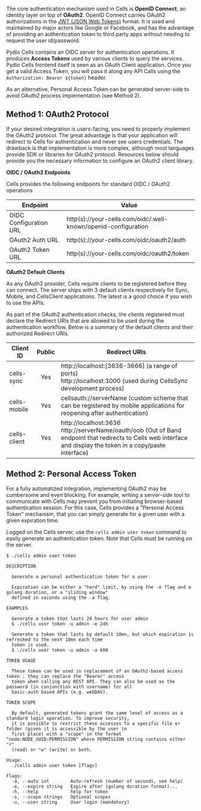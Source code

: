 The core authentication mechanism used in Cells is **OpenID Connect**, an identity layer on top of **OAuth2**.  OpenID Connect carries OAuth2 authorizations in the [JWT (JSON Web Tokens)](https://jwt.io/) format. It is used and maintained by major actors like Google or Facebook, and has the advantage of providing an authentication token to third party apps without needing to request the user id/password.

Pydio Cells contains an OIDC server for authentication operations. It produces **Access Tokens** used by various clients to query the services. Pydio Cells frontend itself is seen as an OAuth Client application. Once you get a valid Access Token, you will pass it along any API Calls using the `Authorization: Bearer ${token}` header.

As an alternative, Personal Access Token can be generated server-side to avoid OAuth2 process implementation (see Method 2).

## Method 1: OAuth2 Protocol

If your desired integration is users-facing, you need to properly implement the OAuth2 protocol. The great advantage is that your application will redirect to Cells for authentication and never see users credentials. The drawback is that implementation is more complex, although most languages provide SDK or libraries for OAuth2 protocol. Resources below should provide you the necessary information to configure an OAuth2 client library.

**OIDC / OAuth2 Endpoints**

Cells provides the following endpoints for standard OIDC / OAuth2 operations

| Endpoint               | Value                                                            |
| ---------------------- | ---------------------------------------------------------------- |
| OIDC Configuration URL | http(s)://your-cells.com/oidc/.well-known/openid-configuration |
| OAuth2 Auth URL        | http(s)://your-cells.com/oidc/oauth2/auth                    |
| OAuth2 Token URL       | http(s)://your-cells.com/oidc/oauth2/token                   |


**OAuth2 Default Clients**

As any OAuth2 provider, Cells require clients to be registered before they can connect. The server ships with 3 default clients respectively for Sync, Mobile, and CellsClient applications. The latest is a good choice if you wish to use the APIs.

As part of the OAuth2 authentication checks, the clients registered must declare the Redirect URIs that are allowed to be used during the authentication workflow. Below is a summary of the default clients and their authorized Redirect URIs.

| Client ID    | Public | Redirect URIs |
| ------------ | :----: | --------------|
| cells-sync   |  Yes   | http://localhost:[3636-3666] (a range of ports)<br />http://localhost:3000 (used during CellsSync development process) |
| cells-mobile |  Yes   | cellsauth://serverName (custom scheme that can be registered by mobile applications for reopening after authentication) |
| cells-client |  Yes   | http://localhost:3636<br/>http://serverName/oauth/oob (Out of Band endpoint that redirects to Cells web interface and display the token in a copy/paste interface) |

## Method 2: Personal Access Token

For a fully automatized integration, implementing OAuth2 may be cumbersome and even blocking. For example, writing a server-side tool to communicate with Cells may prevent you from initiating browser-based authentication session. For this case, Cells provides a "Personal Access Token" mechanism, that you can simply generate for a given user with a given expiration time.

Logged on the Cells server, use the `cells admin user token` command to easily generate an authentication token. Note that Cells must be running on the server.

```
$ ./cells admin user token

DESCRIPTION

  Generate a personal authentication token for a user. 

  Expiration can be either a "hard" limit, by using the -e flag and a golang duration, or a "sliding window" 
  defined in seconds using the -a flag. 

EXAMPLES

  Generate a token that lasts 24 hours for user admin
  $ ./cells user token -u admin -e 24h

  Generate a token that lasts by default 10mn, but which expiration is refreshed to the next 10mn each time 
  token is used.
  $ ./cells user token -u admin -a 600

TOKEN USAGE

  These token can be used in replacement of an OAuth2-based access token : they can replace the "Bearer" access 
  token when calling any REST API. They can also be used as the password (in conjunction with username) for all 
  basic-auth based APIs (e.g. webDAV).

TOKEN SCOPE

  By default, generated tokens grant the same level of access as a standard login operation. To improve security, 
  it is possible to restrict these accesses to a specific file or folder (given it is accessible by the user in 
  first place) with a "scope" in the format "node:NODE_UUID:PERMISSION" where PERMISSION string contains either "r"
  (read) or "w" (write) or both.

Usage:
  ./cells admin user token [flags]

Flags:
  -a, --auto int        Auto-refresh (number of seconds, see help)
  -e, --expire string   Expire after (golang duration format)...
  -h, --help            help for token
  -s, --scope strings   Optional scopes
  -u, --user string     User login (mandatory)

```

